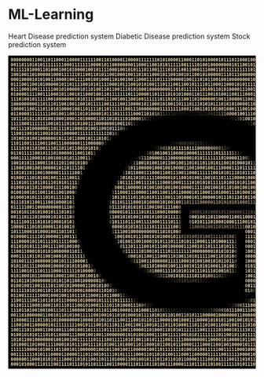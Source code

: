 # ML-Learning
Heart Disease prediction system 
Diabetic Disease prediction system
Stock prediction system

<pre id="tiresult" style="font-size: 9px; background-color: #000000; font-weight: bold; padding: 4px 5px; --fs: 9px;"><b style="color:#FAE5B6">00000000110011011000110000111111001101000011000011111110101000011000110101000010111011000100000000111011100100000000010101111</b>
<b style="color:#FAE5B6">00110110101011111111000111111100001011000000001100011001010111110011110100100000000101100101110000101000110000001011010110110</b>
<b style="color:#FAE5B6">01111101000110100010010100001001011110001001010111011001111010110011000111000110111111111101101101000101000011110101001111110</b>
<b style="color:#FAE5B6">10010011010000010001111110110011010110010001001101011000101100100101100101000001110111000000100100110110110110110011111001100</b>
<b style="color:#FAE5B6">00010000101010011000010011110010010001101001001100011110111100000100111010110010010000000010110101011111010111111010111100111</b>
<b style="color:#FAE5B6">01110011001010000010110111100101011110001011100101010011101110011001011110110001100010101111001010010110010111101100011110010</b>
<b style="color:#FAE5B6">01110001001111110010100000101101001101100111010100010000000011010111111101001101010000111001111110110010010011111111100111111</b>
<b style="color:#FAE5B6">01000011110011100010110010110001001101111111011100001101111010101000110111001010011001110001001000101100110001111000110100001</b>
<b style="color:#FAE5B6">11101001011111001000000010101111000111001001100100111111011010111001101000000100110000011001001001100011000001010010101001010</b>
<b style="color:#FAE5B6">1000000000110111011001001100101111100111100110000101100010</b><b style="color:#FBE6B6">1</b><b style="color:#FBE6B7">00</b><b style="color:#FCE7B7">1</b><b style="color:#FCE7B8">1</b><b style="color:#FDE7B8">0</b><b style="color:#FDE8B8">1110111</b><b style="color:#FDE7B8">0</b><b style="color:#FCE7B8">1</b><b style="color:#FCE7B7">0</b><b style="color:#FBE6B7">10</b><b style="color:#FBE6B6">1</b><b style="color:#FAE5B6">110101010000110010100101000001000000100000101011</b>
<b style="color:#FAE5B6">100001100111011010100001001101111011011111100111000</b><b style="color:#FBE6B7">0</b><b style="color:#FCE7B8">0</b><b style="color:#FEE8B9">0</b><b style="color:#FFEBBA">0</b><b style="color:#FFEEBD">01</b><b style="color:#FFEFBE">1</b><b style="color:#FFEDBC">1</b><b style="color:#FEE9B9">1</b><b style="color:#FBE6B7">1</b><b style="color:#F7E3B4">1</b><b style="color:#F2DEB0">1</b><b style="color:#EFDBAE">1</b><b style="color:#EDD9AC">0</b><b style="color:#ECD8AB">0011</b><b style="color:#ECD9AC">0</b><b style="color:#EFDBAD">0</b><b style="color:#F1DDAF">1</b><b style="color:#F4DFB1">1</b><b style="color:#F9E4B5">0</b><b style="color:#FBE6B7">1</b><b style="color:#FEE9B9">1</b><b style="color:#FFECBB">0</b><b style="color:#FFEFBE">10</b><b style="color:#FFEEBD">0</b><b style="color:#FFEDBC">1</b><b style="color:#FFEABA">0</b><b style="color:#FEE8B9">0</b><b style="color:#FCE7B8">0</b><b style="color:#FBE6B7">1</b><b style="color:#FAE5B6">1100100111100010111110011010000001100100</b>
<b style="color:#FAE5B6">0110000111111110010011001101010000101110111111</b><b style="color:#FBE6B6">0</b><b style="color:#FDE8B8">0</b><b style="color:#FFEABA">0</b><b style="color:#FFEEBD">1</b><b style="color:#FFEFBE">1</b><b style="color:#FFEABA">0</b><b style="color:#F3DFB1">1</b><b style="color:#E4D2A6">0</b><b style="color:#CBBC95">1</b><b style="color:#ABA07F">0</b><b style="color:#908469">1</b><b style="color:#6C6550">1</b><b style="color:#5B5443">1</b><b style="color:#4A4536">1</b><b style="color:#3E3A2E">1</b><b style="color:#363127">0</b><b style="color:#29261E">1</b><b style="color:#232019">0</b><b style="color:#1C1A14">0</b><b style="color:#1A1813">0111</b><b style="color:#1C1914">1</b><b style="color:#211E18">1</b><b style="color:#27241C">0</b><b style="color:#2E2A21">1</b><b style="color:#383429">1</b><b style="color:#3E3B2E">0</b><b style="color:#4A4536">0</b><b style="color:#595140">1</b><b style="color:#67604C">1</b><b style="color:#7F755D">1</b><b style="color:#9E9274">1</b><b style="color:#B0A684">1</b><b style="color:#D2C19A">0</b><b style="color:#E4D3A7">0</b><b style="color:#F2DEB0">0</b><b style="color:#FCE8B8">0</b><b style="color:#FFEEBD">1</b><b style="color:#FFEFBE">0</b><b style="color:#FFECBC">0</b><b style="color:#FFE9B9">1</b><b style="color:#FCE7B7">1</b><b style="color:#FBE5B6">1</b><b style="color:#FAE5B6">0001010111010101110001011001110010</b>
<b style="color:#FAE5B6">101110101101010010001000110100001101101011</b><b style="color:#FBE5B6">1</b><b style="color:#FCE7B7">0</b><b style="color:#FFEBBA">1</b><b style="color:#FFEFBE">0</b><b style="color:#FFECBC">0</b><b style="color:#EEDAAD">0</b><b style="color:#D2C199">0</b><b style="color:#A49A7B">1</b><b style="color:#706853">0</b><b style="color:#474134">1</b><b style="color:#2B2820">1</b><b style="color:#13120E">0</b><b style="color:#040403">0</b><b style="color:#000000">00100011001010010010010010</b><b style="color:#070605">1</b><b style="color:#13120E">0</b><b style="color:#2A271E">0</b><b style="color:#3F3B2F">1</b><b style="color:#5D5745">1</b><b style="color:#8E8469">0</b><b style="color:#BBAD89">1</b><b style="color:#DECCA2">0</b><b style="color:#F3DFB1">0</b><b style="color:#FFEDBC">1</b><b style="color:#FFEFBE">0</b><b style="color:#FFEBBB">1</b><b style="color:#FDE8B8">1</b><b style="color:#FBE6B6">0</b><b style="color:#FAE5B6">101011101001000011011000110111</b>
<b style="color:#FAE5B6">1111000111111100101110101010011100000001</b><b style="color:#FDE7B8">0</b><b style="color:#FFECBC">0</b><b style="color:#FFEFBE">1</b><b style="color:#F4E0B1">1</b><b style="color:#CEBE97">0</b><b style="color:#948A6E">1</b><b style="color:#4C4839">1</b><b style="color:#211F18">1</b><b style="color:#070605">1</b><b style="color:#000000">100000001001110111111101001110001111000</b><b style="color:#0F0E0B">0</b><b style="color:#2C2820">1</b><b style="color:#554F3F">1</b><b style="color:#90886C">0</b><b style="color:#CBBB95">1</b><b style="color:#ECDAAD">0</b><b style="color:#FFEDBC">0</b><b style="color:#FFEEBD">1</b><b style="color:#FCE7B8">0</b><b style="color:#FAE5B6">0110110010110011100001110011</b>
<b style="color:#FAE5B6">0011110100000011011110110001010011001</b><b style="color:#FBE6B7">0</b><b style="color:#FFEABA">1</b><b style="color:#FFEFBE">1</b><b style="color:#F2DEB1">1</b><b style="color:#BDAF8B">0</b><b style="color:#6F6953">0</b><b style="color:#2B271F">0</b><b style="color:#050504">1</b><b style="color:#000000">01000011011000011110111000100100100001011000010</b><b style="color:#040403">0</b><b style="color:#1D1C16">1</b><b style="color:#595342">0</b><b style="color:#A39778">1</b><b style="color:#EBD7AB">1</b><b style="color:#FCE7B8">0</b><b style="color:#FAE5B6">010111111010101001010001101</b>
<b style="color:#FAE5B6">11001100101100101011000001111111111</b><b style="color:#FBE6B7">1</b><b style="color:#FFEDBC">1</b><b style="color:#FFECBB">0</b><b style="color:#D2C098">1</b><b style="color:#7C735B">0</b><b style="color:#27251D">1</b><b style="color:#000000">0001001001010001101000001010110101111001100001011001001</b><b style="color:#AA9C7C">0</b><b style="color:#FFEEBE">0</b><b style="color:#FAE5B6">110100011111001110110110100</b>
<b style="color:#FAE5B6">101001010010000001011101100010111</b><b style="color:#FBE6B7">0</b><b style="color:#FFEDBC">1</b><b style="color:#FCE7B8">0</b><b style="color:#B4A684">1</b><b style="color:#4B4839">1</b><b style="color:#080806">0</b><b style="color:#000000">100011110110100101010100100000111101111001111010000000000</b><b style="color:#A99B7B">1</b><b style="color:#FFEFBE">0</b><b style="color:#FAE5B6">000110000011110001000110111</b>
<b style="color:#FAE5B6">1101100111100110011100000011100</b><b style="color:#FBE5B6">0</b><b style="color:#FFEBBB">0</b><b style="color:#FEE9B9">0</b><b style="color:#B1A280">0</b><b style="color:#3D382C">0</b><b style="color:#000000">01000111100110110110110</b><b style="color:#050403">1</b><b style="color:#14140F">0</b><b style="color:#1E1E17">0</b><b style="color:#302D24">0</b><b style="color:#423D30">0</b><b style="color:#4D4738">0</b><b style="color:#504C3C">0</b><b style="color:#4F4C3C">100</b><b style="color:#4F4A3A">1</b><b style="color:#474134">1</b><b style="color:#3B362B">0</b><b style="color:#2F2B22">1</b><b style="color:#1F1E18">1</b><b style="color:#171611">1</b><b style="color:#0D0C09">0</b><b style="color:#000000">01001101010000101011</b><b style="color:#A99B7B">1</b><b style="color:#FFEFBE">0</b><b style="color:#FAE5B6">111111011110111010110111111</b>
<b style="color:#FAE5B6">111101011010011101101101100101</b><b style="color:#FDE8B8">0</b><b style="color:#FFEEBD">1</b><b style="color:#CBBB95">0</b><b style="color:#494335">1</b><b style="color:#000000">0000011000000011101</b><b style="color:#030302">1</b><b style="color:#211F19">0</b><b style="color:#4F493A">1</b><b style="color:#776D56">0</b><b style="color:#978A6E">0</b><b style="color:#B3A683">1</b><b style="color:#CCBE97">0</b><b style="color:#E7D5A9">1</b><b style="color:#F1E0B2">0</b><b style="color:#F7E2B4">1</b><b style="color:#FDE7B8">1</b><b style="color:#FFEABA">1</b><b style="color:#FFECBC">1011</b><b style="color:#FFEBBB">1</b><b style="color:#FEE9B9">0</b><b style="color:#FAE5B6">0</b><b style="color:#F6E2B3">0</b><b style="color:#F1E0B2">0</b><b style="color:#EBD9AC">0</b><b style="color:#DAC89F">0</b><b style="color:#C2B690">0</b><b style="color:#B1A381">0</b><b style="color:#978B6F">0</b><b style="color:#7B715A">1</b><b style="color:#5E5745">1</b><b style="color:#363328">0</b><b style="color:#161410">0</b><b style="color:#000000">0101101101000</b><b style="color:#A99B7B">0</b><b style="color:#FFEFBE">1</b><b style="color:#FAE5B6">110111100011111010000101100</b>
<b style="color:#FAE5B6">01101111100101110100000110011</b><b style="color:#FFECBB">0</b><b style="color:#F4E0B2">1</b><b style="color:#7A725A">1</b><b style="color:#090907">1</b><b style="color:#000000">01000001101110110</b><b style="color:#1D1B16">1</b><b style="color:#635B48">1</b><b style="color:#9A8E71">0</b><b style="color:#CBBC95">1</b><b style="color:#F1DEB0">0</b><b style="color:#FFEBBB">0</b><b style="color:#FFEEBD">10</b><b style="color:#FFEDBC">0</b><b style="color:#FFEBBB">1</b><b style="color:#FEE8B8">1</b><b style="color:#FDE7B7">0</b><b style="color:#FCE7B7">0</b><b style="color:#FBE6B7">00</b><b style="color:#FBE6B6">10000</b><b style="color:#FBE6B7">1</b><b style="color:#FCE6B7">1</b><b style="color:#FCE7B7">1</b><b style="color:#FDE7B8">1</b><b style="color:#FDE8B8">1</b><b style="color:#FFEABA">1</b><b style="color:#FFECBB">1</b><b style="color:#FFEDBC">0</b><b style="color:#FFEEBD">11</b><b style="color:#FFEDBD">1</b><b style="color:#FBE7B8">1</b><b style="color:#E7D5A9">1</b><b style="color:#C2B28D">1</b><b style="color:#998D70">1</b><b style="color:#68604C">1</b><b style="color:#2C2920">1</b><b style="color:#040403">1</b><b style="color:#000000">11100111</b><b style="color:#A99B7B">1</b><b style="color:#FFEFBE">0</b><b style="color:#FAE5B6">011000000100011100000100101</b>
<b style="color:#FAE5B6">000111110001010010010101110</b><b style="color:#FBE5B6">0</b><b style="color:#FFEEBD">1</b><b style="color:#D1C39B">1</b><b style="color:#383429">1</b><b style="color:#000000">1111011011001101</b><b style="color:#181612">0</b><b style="color:#67604C">0</b><b style="color:#B8AA87">1</b><b style="color:#EBDAAD">1</b><b style="color:#FFEEBD">10</b><b style="color:#FFEBBB">0</b><b style="color:#FDE7B8">0</b><b style="color:#FBE6B7">0</b><b style="color:#FBE5B6">0</b><b style="color:#FAE5B6">1110000000010101111111</b><b style="color:#FBE5B6">0</b><b style="color:#FBE6B6">1</b><b style="color:#FCE6B7">0</b><b style="color:#FEE8B9">0</b><b style="color:#FFECBB">0</b><b style="color:#FFEEBD">01</b><b style="color:#F5E2B3">1</b><b style="color:#CCBD96">0</b><b style="color:#95896D">0</b><b style="color:#474134">1</b><b style="color:#0A0A07">0</b><b style="color:#000000">01011</b><b style="color:#A99B7B">1</b><b style="color:#FFEFBE">0</b><b style="color:#FAE5B6">110101100000100111010011100</b>
<b style="color:#FAE5B6">10010101110001101110110010</b><b style="color:#FBE6B6">1</b><b style="color:#FFEFBE">0</b><b style="color:#B5A986">0</b><b style="color:#181511">1</b><b style="color:#000000">000110010000100</b><b style="color:#2F2B22">1</b><b style="color:#968B6F">1</b><b style="color:#E8D5A9">1</b><b style="color:#FFEEBD">0</b><b style="color:#FFEDBC">0</b><b style="color:#FDE8B8">1</b><b style="color:#FBE6B6">0</b><b style="color:#FAE5B6">100110110010011010110110101100101</b><b style="color:#FBE5B6">0</b><b style="color:#FCE7B7">0</b><b style="color:#FFEBBA">0</b><b style="color:#FFEEBD">1</b><b style="color:#FFEBBA">0</b><b style="color:#D7C59C">1</b><b style="color:#897E64">1</b><b style="color:#28251D">1</b><b style="color:#000000">011</b><b style="color:#A99B7B">1</b><b style="color:#FFEFBE">0</b><b style="color:#FAE5B6">110001000001001111001111111</b>
<b style="color:#FAE5B6">1100010010010000010110111</b><b style="color:#FBE6B6">1</b><b style="color:#FFEEBD">0</b><b style="color:#AEA07F">1</b><b style="color:#080807">1</b><b style="color:#000000">00011110010011</b><b style="color:#23211A">0</b><b style="color:#9F9475">1</b><b style="color:#F5E0B2">0</b><b style="color:#FFEFBE">1</b><b style="color:#FEE8B9">1</b><b style="color:#FBE5B6">0</b><b style="color:#FAE5B6">0000100010010000110010001001110000111011</b><b style="color:#FBE6B7">1</b><b style="color:#FFEABA">1</b><b style="color:#FFEFBE">1</b><b style="color:#F3DFB1">1</b><b style="color:#A99B7B">0</b><b style="color:#322E24">1</b><b style="color:#000000">1</b><b style="color:#A79979">0</b><b style="color:#FFEFBE">1</b><b style="color:#FAE5B6">001010111100100010001110000</b>
<b style="color:#FAE5B6">1101011011001000001111110</b><b style="color:#FFEEBD">0</b><b style="color:#B7AA87">1</b><b style="color:#0B0A08">0</b><b style="color:#000000">1000001110010</b><b style="color:#010000">1</b><b style="color:#706651">1</b><b style="color:#EAD6AA">1</b><b style="color:#FFEFBE">0</b><b style="color:#FCE7B8">1</b><b style="color:#FAE5B6">1000111000110011100110001111110010101110101110</b><b style="color:#FDE7B8">1</b><b style="color:#FFEEBD">0</b><b style="color:#F6E1B3">0</b><b style="color:#867C62">0</b><b style="color:#B8A886">0</b><b style="color:#FFECBC">1</b><b style="color:#FAE5B6">010011110111001000010110001</b>
<b style="color:#FAE5B6">010001110101001001111100</b><b style="color:#FFEABA">1</b><b style="color:#D7C69D">1</b><b style="color:#1A1813">1</b><b style="color:#000000">1111111110010</b><b style="color:#13110D">1</b><b style="color:#A79C7C">1</b><b style="color:#FFEFBE">0</b><b style="color:#FEE9B9">1</b><b style="color:#FAE5B6">01101011111000001011001010011001011011110000100011</b><b style="color:#FDE7B8">1</b><b style="color:#FFEBBB">1</b><b style="color:#F9E4B5">1</b><b style="color:#FAE5B6">0011000100110000001010000000</b>
<b style="color:#FAE5B6">11101011101101110101011</b><b style="color:#FBE6B7">1</b><b style="color:#FDEBBB">1</b><b style="color:#524C3D">1</b><b style="color:#000000">0001000101000</b><b style="color:#15130F">1</b><b style="color:#C4B48F">1</b><b style="color:#FFF0BE">0</b><b style="color:#FBE6B7">1</b><b style="color:#FAE5B6">1111001111011100010001111010101011111010010101100111</b><b style="color:#FBE6B6">0</b><b style="color:#FBE6B7">0</b><b style="color:#FAE5B6">0110110111001110110100001111</b>
<b style="color:#FAE5B6">01000101101100001111001</b><b style="color:#FFEFBE">0</b><b style="color:#A29879">0</b><b style="color:#000000">0010010000000</b><b style="color:#0D0C09">1</b><b style="color:#B9AC89">0</b><b style="color:#FFF0BE">0</b><b style="color:#FBE5B6">0</b><b style="color:#FAE5B6">11000001010010010010010000111110010010110100100100000011100010000110011000110100111</b>
<b style="color:#FAE5B6">0100100101100110110010</b><b style="color:#FDE7B8">0</b><b style="color:#F5E1B3">0</b><b style="color:#423E31">0</b><b style="color:#000000">1111011011111</b><b style="color:#7F755C">1</b><b style="color:#FFEFBE">1</b><b style="color:#FBE6B6">1</b><b style="color:#FAE5B6">000111000011001100110110000101100011010001110100010001000110000100011110100010101101</b>
<b style="color:#FAE5B6">0100010101111010111110</b><b style="color:#FFEBBB">1</b><b style="color:#CFBE97">1</b><b style="color:#11110D">0</b><b style="color:#000000">101001110000</b><b style="color:#191712">0</b><b style="color:#DFD0A5">1</b><b style="color:#FFE9B9">0</b><b style="color:#FAE5B6">11011101101010111100111</b><b style="color:#FDE8B8">0</b><b style="color:#FFEDBC">1000101100000101110111010110110100</b><b style="color:#FDE8B8">1</b><b style="color:#FAE5B6">10011100011000110101110001</b>
<b style="color:#FAE5B6">0111010110011100100001</b><b style="color:#FFEDBC">0</b><b style="color:#B0A583">1</b><b style="color:#000000">1100100000110</b><b style="color:#6E6A54">1</b><b style="color:#FFEFBE">0</b><b style="color:#FBE6B6">1</b><b style="color:#FAE5B6">1011110001010000101001</b><b style="color:#FDE7B8">0</b><b style="color:#E5D2A7">0</b><b style="color:#B4A784">1</b><b style="color:#B5A885">10111100000110101010100011101100</b><b style="color:#B3A684">1</b><b style="color:#E6D3A8">1</b><b style="color:#FDE8B8">0</b><b style="color:#FAE5B6">0100011010010011001010001</b>
<b style="color:#FAE5B6">0111110011000000000111</b><b style="color:#FFEDBD">0</b><b style="color:#8E8267">0</b><b style="color:#000000">0111001100011</b><b style="color:#9C9577">0</b><b style="color:#FFF2C0">1</b><b style="color:#FAE5B6">1110101010111001001111</b><b style="color:#FBE5B6">0</b><b style="color:#FFECBC">0</b><b style="color:#A59878">0</b><b style="color:#000000">1001000001101111010001101000101110</b><b style="color:#AFA181">1</b><b style="color:#FFEDBD">0</b><b style="color:#FAE5B6">1010010100100110110001111</b>
<b style="color:#FAE5B6">0010101101010010111010</b><b style="color:#FFEDBD">1</b><b style="color:#837860">0</b><b style="color:#000000">001010100111</b><b style="color:#060605">0</b><b style="color:#B3A583">0</b><b style="color:#FFEDBC">0</b><b style="color:#FAE5B6">0001011111010111000100</b><b style="color:#FBE5B6">0</b><b style="color:#FFECBB">0</b><b style="color:#A69979">0</b><b style="color:#000000">001</b><b style="color:#433D30">1</b><b style="color:#6F6551">0</b><b style="color:#6B614E">001101000101100000111011</b><b style="color:#6F6651">0</b><b style="color:#464133">1</b><b style="color:#000000">000</b><b style="color:#B0A281">1</b><b style="color:#FFEDBD">0</b><b style="color:#FAE5B6">1110010000011100000000010</b>
<b style="color:#FAE5B6">0011101110100001010111</b><b style="color:#FFEEBD">0</b><b style="color:#8F8268">0</b><b style="color:#000000">1100000111100</b><b style="color:#9C9576">1</b><b style="color:#FFF1C0">1</b><b style="color:#FAE5B6">0010101001100101001011</b><b style="color:#FBE5B6">1</b><b style="color:#FFECBB">1</b><b style="color:#A69A79">1</b><b style="color:#000000">010</b><b style="color:#A49677">0</b><b style="color:#FFF6C4">0</b><b style="color:#FFEEBD">010011011000011001100011</b><b style="color:#FFF7C5">1</b><b style="color:#AA9E7D">0</b><b style="color:#000000">111</b><b style="color:#B0A281">0</b><b style="color:#FFEDBC">0</b><b style="color:#FAE5B6">1011001001011011100000001</b>
<b style="color:#FAE5B6">0111100111010101000101</b><b style="color:#FFEDBC">0</b><b style="color:#B0A583">1</b><b style="color:#000000">0010000000001</b><b style="color:#706B55">0</b><b style="color:#FFEFBF">1</b><b style="color:#FBE6B6">0</b><b style="color:#FAE5B6">111011100111100011110</b><b style="color:#FBE5B6">1</b><b style="color:#FFECBB">1</b><b style="color:#A69A79">1</b><b style="color:#000000">001</b><b style="color:#A49677">0</b><b style="color:#FFF6C4">1</b><b style="color:#FFEEBD">0101110100010001110</b><b style="color:#FDE7B8">0</b><b style="color:#FAE5B6">1</b><b style="color:#FBE6B6">01</b><b style="color:#FAE5B6">0</b><b style="color:#FFEEBD">0</b><b style="color:#A59878">1</b><b style="color:#000000">011</b><b style="color:#B0A281">1</b><b style="color:#FFEDBC">0</b><b style="color:#FAE5B6">1011101011010000011111001</b>
<b style="color:#FAE5B6">1000011101010000110100</b><b style="color:#FFEBBB">1</b><b style="color:#CFBF97">0</b><b style="color:#10100C">1</b><b style="color:#000000">000011000000</b><b style="color:#1B1813">0</b><b style="color:#E1D2A7">0</b><b style="color:#FFE9B9">0</b><b style="color:#FAE5B6">001010101111101111111</b><b style="color:#FBE5B6">0</b><b style="color:#FFECBB">0</b><b style="color:#A69979">1</b><b style="color:#000000">111</b><b style="color:#5B5443">1</b><b style="color:#938A6E">1</b><b style="color:#8E856A">000010011010010111</b><b style="color:#90866B">1</b><b style="color:#E4D1A6">0</b><b style="color:#FDE8B8">0</b><b style="color:#FAE5B6">100</b><b style="color:#FFEEBD">0</b><b style="color:#A59878">0</b><b style="color:#000000">000</b><b style="color:#B0A281">0</b><b style="color:#FFEDBC">1</b><b style="color:#FAE5B6">0010010010011010001110010</b>
<b style="color:#FAE5B6">1011100010100010011011</b><b style="color:#FDE8B8">0</b><b style="color:#F4E0B2">1</b><b style="color:#403C30">1</b><b style="color:#000000">0100110011000</b><b style="color:#82775F">1</b><b style="color:#FFEFBE">1</b><b style="color:#FBE5B6">1</b><b style="color:#FAE5B6">10010000000000110101</b><b style="color:#FBE5B6">0</b><b style="color:#FFECBC">0</b><b style="color:#A39777">0</b><b style="color:#000000">110001101101111101000111</b><b style="color:#C4B48F">0</b><b style="color:#FFEBBA">0</b><b style="color:#FAE5B6">011</b><b style="color:#FFEEBD">1</b><b style="color:#A59878">0</b><b style="color:#000000">001</b><b style="color:#B0A281">1</b><b style="color:#FFEDBC">0</b><b style="color:#FAE5B6">0000111110011100111110001</b>
<b style="color:#FAE5B6">01000011111010000011001</b><b style="color:#FFEFBE">1</b><b style="color:#A09677">1</b><b style="color:#000000">0110000000110</b><b style="color:#0E0D0A">0</b><b style="color:#BCB08B">1</b><b style="color:#FFF0BE">0</b><b style="color:#FBE5B6">0</b><b style="color:#FAE5B6">1001011100101010001</b><b style="color:#FBE5B6">0</b><b style="color:#FDE8B8">1</b><b style="color:#D6C59C">1</b><b style="color:#92886C">0</b><b style="color:#948A6E">101001010011111010</b><b style="color:#998F71">0</b><b style="color:#484335">1</b><b style="color:#000000">01</b><b style="color:#060504">0</b><b style="color:#C6B690">1</b><b style="color:#FFEABA">1</b><b style="color:#FAE5B6">110</b><b style="color:#FFEEBD">1</b><b style="color:#A59878">1</b><b style="color:#000000">110</b><b style="color:#B0A281">0</b><b style="color:#FFEDBC">1</b><b style="color:#FAE5B6">1010000110010011010000001</b>
<b style="color:#FAE5B6">11100001011011110111110</b><b style="color:#FBE6B7">0</b><b style="color:#FEEBBB">0</b><b style="color:#504B3B">0</b><b style="color:#000000">1000100110110</b><b style="color:#171511">1</b><b style="color:#C8B792">1</b><b style="color:#FFEFBE">0</b><b style="color:#FBE6B7">1</b><b style="color:#FAE5B6">00110010001010111011</b><b style="color:#FEE8B9">1</b><b style="color:#FFEFBE">0</b><b style="color:#FFEEBD">10111000111010001</b><b style="color:#FFEFBE">1</b><b style="color:#FFF6C3">1</b><b style="color:#7F745C">1</b><b style="color:#000000">10</b><b style="color:#060504">1</b><b style="color:#C6B690">0</b><b style="color:#FFEABA">0</b><b style="color:#FAE5B6">011</b><b style="color:#FFEEBD">0</b><b style="color:#A59878">1</b><b style="color:#000000">101</b><b style="color:#B0A281">0</b><b style="color:#FFEDBC">1</b><b style="color:#FAE5B6">1110101000010000001001100</b>
<b style="color:#FAE5B6">011010101111001111001001</b><b style="color:#FFEBBA">0</b><b style="color:#D5C59C">0</b><b style="color:#181712">1</b><b style="color:#000000">1111000110011</b><b style="color:#15130F">1</b><b style="color:#AA9E7E">0</b><b style="color:#FFEFBE">1</b><b style="color:#FEE8B9">1</b><b style="color:#FAE5B6">10111100101110010000011100101101111010</b><b style="color:#FBE5B6">1</b><b style="color:#FFEDBC">1</b><b style="color:#7A6F58">1</b><b style="color:#000000">00</b><b style="color:#060504">0</b><b style="color:#C6B690">0</b><b style="color:#FFEABA">0</b><b style="color:#FAE5B6">010</b><b style="color:#FFEEBD">0</b><b style="color:#A59878">0</b><b style="color:#000000">100</b><b style="color:#B0A281">1</b><b style="color:#FFEDBC">0</b><b style="color:#FAE5B6">0001101001010000010100101</b>
<b style="color:#FAE5B6">1100110001010101000000110</b><b style="color:#FFEEBD">1</b><b style="color:#B6A986">1</b><b style="color:#0B0A08">0</b><b style="color:#000000">1001001100010</b><b style="color:#010101">0</b><b style="color:#726A54">0</b><b style="color:#ECD8AC">1</b><b style="color:#FFEFBE">1</b><b style="color:#FCE7B7">1</b><b style="color:#FAE5B6">111010010111101111111100000000101010</b><b style="color:#FBE6B6">1</b><b style="color:#FFEDBC">0</b><b style="color:#7A6F58">0</b><b style="color:#000000">11</b><b style="color:#060504">1</b><b style="color:#C6B690">1</b><b style="color:#FFEABA">0</b><b style="color:#FAE5B6">011</b><b style="color:#FFEEBD">1</b><b style="color:#A59878">1</b><b style="color:#000000">001</b><b style="color:#B0A281">1</b><b style="color:#FFEDBC">0</b><b style="color:#FAE5B6">0110101011010010001011110</b>
<b style="color:#FAE5B6">0001111011011001000101111</b><b style="color:#FBE6B6">1</b><b style="color:#FFEEBD">1</b><b style="color:#AB9D7D">1</b><b style="color:#070706">0</b><b style="color:#000000">10111100001001</b><b style="color:#27241D">1</b><b style="color:#A59979">0</b><b style="color:#F6E1B3">0</b><b style="color:#FFEFBD">0</b><b style="color:#FEE8B8">1</b><b style="color:#FBE5B6">0</b><b style="color:#FAE5B6">110011100011010011010111110011010</b><b style="color:#FBE6B6">1</b><b style="color:#FFEDBC">0</b><b style="color:#7A6F58">0</b><b style="color:#000000">01</b><b style="color:#060504">1</b><b style="color:#C6B690">0</b><b style="color:#FFEABA">0</b><b style="color:#FAE5B6">000</b><b style="color:#FFEEBD">0</b><b style="color:#A59878">1</b><b style="color:#000000">010</b><b style="color:#B0A281">0</b><b style="color:#FFEDBC">0</b><b style="color:#FAE5B6">0011010110000101111101000</b>
<b style="color:#FAE5B6">10100111100000010010111100</b><b style="color:#FBE6B6">0</b><b style="color:#FFEFBE">0</b><b style="color:#B5A886">1</b><b style="color:#171511">1</b><b style="color:#000000">111000000000101</b><b style="color:#353026">0</b><b style="color:#9C9072">1</b><b style="color:#EAD7AB">1</b><b style="color:#FFEEBD">1</b><b style="color:#FFECBC">0</b><b style="color:#FDE8B8">0</b><b style="color:#FBE5B6">1</b><b style="color:#FAE5B6">100000011111000101001001010110</b><b style="color:#FBE6B6">1</b><b style="color:#FFEDBC">1</b><b style="color:#7A7058">0</b><b style="color:#000000">11</b><b style="color:#060504">1</b><b style="color:#C6B690">1</b><b style="color:#FFEABA">0</b><b style="color:#FAE5B6">000</b><b style="color:#FFEEBD">1</b><b style="color:#A59878">0</b><b style="color:#000000">011</b><b style="color:#B0A281">0</b><b style="color:#FFEDBC">0</b><b style="color:#FAE5B6">0101011100110001000100100</b>
<b style="color:#FAE5B6">010110111100000100001010101</b><b style="color:#FBE6B6">0</b><b style="color:#FFEDBD">0</b><b style="color:#D1C29A">1</b><b style="color:#393429">0</b><b style="color:#000000">0101001111111001</b><b style="color:#1B1914">0</b><b style="color:#6F6651">1</b><b style="color:#BCAD89">0</b><b style="color:#EDDCAF">0</b><b style="color:#FFEFBD">1</b><b style="color:#FFEEBD">1</b><b style="color:#FFEBBA">0</b><b style="color:#FCE7B7">1</b><b style="color:#FBE6B6">0</b><b style="color:#FAE5B6">00010011100101101010001</b><b style="color:#FBE6B6">1</b><b style="color:#FBE6B7">0</b><b style="color:#FDE8B8">1</b><b style="color:#FFEBBB">0</b><b style="color:#FFF6C3">0</b><b style="color:#7F745C">1</b><b style="color:#000000">11</b><b style="color:#060504">0</b><b style="color:#C6B690">0</b><b style="color:#FFEABA">1</b><b style="color:#FAE5B6">010</b><b style="color:#FFEEBD">0</b><b style="color:#A59878">1</b><b style="color:#000000">111</b><b style="color:#B0A281">0</b><b style="color:#FFEDBC">0</b><b style="color:#FAE5B6">0100110010110101101101111</b>
<b style="color:#FAE5B6">11110010111011110001111110100</b><b style="color:#FFECBB">0</b><b style="color:#F4E1B2">0</b><b style="color:#7A715A">0</b><b style="color:#080806">0</b><b style="color:#000000">01011000001111111</b><b style="color:#201F18">0</b><b style="color:#67604C">1</b><b style="color:#A19475">0</b><b style="color:#CEBF98">1</b><b style="color:#F4E0B2">0</b><b style="color:#FFECBC">0</b><b style="color:#FFEFBE">0</b><b style="color:#FFEEBD">1</b><b style="color:#FFECBC">1</b><b style="color:#FFEABA">1</b><b style="color:#FDE8B8">1</b><b style="color:#FCE7B7">01</b><b style="color:#FBE6B7">0</b><b style="color:#FBE6B6">101101</b><b style="color:#FBE6B7">1</b><b style="color:#FCE6B7">1</b><b style="color:#FCE7B7">0</b><b style="color:#FDE7B8">1</b><b style="color:#FEE8B9">1</b><b style="color:#FFEBBA">1</b><b style="color:#FFECBC">0</b><b style="color:#FFEEBD">100</b><b style="color:#FDE9B9">1</b><b style="color:#ECDAAD">0</b><b style="color:#C9BA94">1</b><b style="color:#A69879">1</b><b style="color:#3E382D">1</b><b style="color:#000000">00</b><b style="color:#060504">0</b><b style="color:#C6B690">1</b><b style="color:#FFEABA">0</b><b style="color:#FAE5B6">111</b><b style="color:#FFEEBD">1</b><b style="color:#A59878">0</b><b style="color:#000000">100</b><b style="color:#B0A281">1</b><b style="color:#FFEDBC">1</b><b style="color:#FAE5B6">1111110101101000001100101</b>
<b style="color:#FAE5B6">010100010110000010001100110010</b><b style="color:#FDE8B8">0</b><b style="color:#FFEEBD">1</b><b style="color:#CABB94">0</b><b style="color:#494335">0</b><b style="color:#000000">0101011010101010001</b><b style="color:#050504">0</b><b style="color:#26241C">0</b><b style="color:#544D3E">1</b><b style="color:#7C725B">0</b><b style="color:#9C8F72">1</b><b style="color:#BBAD89">1</b><b style="color:#D3C39B">0</b><b style="color:#EBD9AD">0</b><b style="color:#F2E1B3">1</b><b style="color:#F9E4B5">0</b><b style="color:#FEE9B9">1</b><b style="color:#FFECBB">0</b><b style="color:#FFECBC">11110</b><b style="color:#FEE9B9">1</b><b style="color:#FAE5B6">1</b><b style="color:#F5E1B3">0</b><b style="color:#F0DFB1">1</b><b style="color:#E6D3A8">0</b><b style="color:#CDBF98">0</b><b style="color:#BAAC89">1</b><b style="color:#9E9274">1</b><b style="color:#857A61">0</b><b style="color:#665E4B">1</b><b style="color:#3F3B2F">1</b><b style="color:#1B1A15">0</b><b style="color:#020202">1</b><b style="color:#000000">1110</b><b style="color:#060504">1</b><b style="color:#C6B690">1</b><b style="color:#FFEABA">0</b><b style="color:#FAE5B6">011</b><b style="color:#FFEEBD">0</b><b style="color:#A59878">0</b><b style="color:#000000">111</b><b style="color:#B0A281">0</b><b style="color:#FFEDBC">0</b><b style="color:#FAE5B6">1101010111110111110010101</b>
<b style="color:#FAE5B6">0110110100000001010110110010000</b><b style="color:#FBE5B6">0</b><b style="color:#FFECBB">0</b><b style="color:#FEE9B9">1</b><b style="color:#AFA17F">0</b><b style="color:#3C372C">0</b><b style="color:#000000">00100101011011101111110</b><b style="color:#090806">0</b><b style="color:#171612">0</b><b style="color:#23211B">0</b><b style="color:#373228">1</b><b style="color:#474134">0</b><b style="color:#504B3C">1</b><b style="color:#504C3C">0</b><b style="color:#514C3C">11</b><b style="color:#504C3C">00</b><b style="color:#494335">1</b><b style="color:#3B362B">1</b><b style="color:#2C2921">1</b><b style="color:#1C1B16">0</b><b style="color:#14120F">1</b><b style="color:#050504">0</b><b style="color:#000000">00101111100</b><b style="color:#060504">0</b><b style="color:#C6B690">0</b><b style="color:#FFEABA">0</b><b style="color:#FAE5B6">0</b><b style="color:#FBE5B6">0</b><b style="color:#FCE7B7">1</b><b style="color:#FFF4C2">1</b><b style="color:#AB9E7D">1</b><b style="color:#000000">110</b><b style="color:#B0A281">0</b><b style="color:#FFEDBC">1</b><b style="color:#FAE5B6">0100011001011000101001011</b>
<b style="color:#FAE5B6">010010011001111011001010000011001</b><b style="color:#FBE6B7">0</b><b style="color:#FFEDBC">1</b><b style="color:#FCE6B7">0</b><b style="color:#B4A583">0</b><b style="color:#4B4638">0</b><b style="color:#080706">0</b><b style="color:#000000">101100101110000000111110110001011000000011101111</b><b style="color:#060504">1</b><b style="color:#C8B791">0</b><b style="color:#FFEFBE">0</b><b style="color:#FFEEBD">1</b><b style="color:#FFEDBC">1</b><b style="color:#F5E0B2">1</b><b style="color:#CDBE96">0</b><b style="color:#585140">1</b><b style="color:#000000">011</b><b style="color:#B0A181">0</b><b style="color:#FFEDBD">1</b><b style="color:#FAE5B6">1111111100000100101110111</b>
<b style="color:#FAE5B6">01111101010011011011010100010000011</b><b style="color:#FCE6B7">0</b><b style="color:#FFEDBC">1</b><b style="color:#FFEBBB">0</b><b style="color:#D1BF98">1</b><b style="color:#7C725B">0</b><b style="color:#25221B">1</b><b style="color:#000000">1111000000110100000100110010100100100001001011</b><b style="color:#070605">0</b><b style="color:#BFAF8B">0</b><b style="color:#DCCDA3">1</b><b style="color:#9E9475">0</b><b style="color:#5C5543">0</b><b style="color:#27241C">1</b><b style="color:#000000">01</b><b style="color:#080706">0</b><b style="color:#363429">0</b><b style="color:#8D8267">0</b><b style="color:#E8D5A9">1</b><b style="color:#FDE8B8">0</b><b style="color:#FAE5B6">1000000011100100001011001</b>
<b style="color:#FAE5B6">0110011111100010001001101110110001101</b><b style="color:#FBE6B7">1</b><b style="color:#FFEABA">0</b><b style="color:#FFF0BF">0</b><b style="color:#F1DDB0">0</b><b style="color:#BAAC89">1</b><b style="color:#6E6852">1</b><b style="color:#29251E">1</b><b style="color:#050403">1</b><b style="color:#000000">1101100010010010000001010010111010000000100</b><b style="color:#191712">0</b><b style="color:#030302">1</b><b style="color:#000000">00</b><b style="color:#15130F">1</b><b style="color:#494637">1</b><b style="color:#9B8E71">0</b><b style="color:#D4C29A">0</b><b style="color:#F9E6B7">0</b><b style="color:#FFEFBE">0</b><b style="color:#FDE7B8">0</b><b style="color:#FAE5B6">01111000101000101100110101</b>
<b style="color:#FAE5B6">1100111100110110101110000101000010111110</b><b style="color:#FDE7B8">1</b><b style="color:#FFECBC">1</b><b style="color:#FFEFBE">1</b><b style="color:#F3DEB0">1</b><b style="color:#CDBE97">1</b><b style="color:#93886C">1</b><b style="color:#4B4738">1</b><b style="color:#211F18">1</b><b style="color:#070605">1</b><b style="color:#000000">10011011110001100000110010100110010011</b><b style="color:#0C0B09">0</b><b style="color:#232019">0</b><b style="color:#4A4638">1</b><b style="color:#8E8368">0</b><b style="color:#C3B48F">1</b><b style="color:#EAD6AA">0</b><b style="color:#FFECBB">1</b><b style="color:#FFEEBD">0</b><b style="color:#FFEABA">0</b><b style="color:#FCE6B7">1</b><b style="color:#FAE5B6">1010011100000010011010001111</b>
<b style="color:#FAE5B6">011011110001000110111011100101000111101101</b><b style="color:#FBE5B6">0</b><b style="color:#FCE7B8">0</b><b style="color:#FFEBBA">0</b><b style="color:#FFEFBE">1</b><b style="color:#FFECBC">1</b><b style="color:#EEDAAD">1</b><b style="color:#D2C199">0</b><b style="color:#A49A7A">0</b><b style="color:#6F6752">0</b><b style="color:#454033">1</b><b style="color:#28261E">0</b><b style="color:#13110E">1</b><b style="color:#040403">1</b><b style="color:#000000">0010100110001110110110111</b><b style="color:#040403">0</b><b style="color:#100F0C">1</b><b style="color:#24211A">1</b><b style="color:#3C372B">1</b><b style="color:#595342">0</b><b style="color:#867D64">0</b><b style="color:#B5A986">0</b><b style="color:#D9C89F">1</b><b style="color:#F1DCAF">1</b><b style="color:#FFECBC">1</b><b style="color:#FFEFBE">0</b><b style="color:#FFEBBB">0</b><b style="color:#FDE8B8">0</b><b style="color:#FBE6B6">1</b><b style="color:#FAE5B6">0011000001011000011010101111000</b>
<b style="color:#FAE5B6">1110110100100100111011100000100101101100100001</b><b style="color:#FBE6B6">1</b><b style="color:#FDE8B8">0</b><b style="color:#FFEABA">1</b><b style="color:#FFEEBD">0</b><b style="color:#FFEFBE">0</b><b style="color:#FEE9B9">0</b><b style="color:#F1DEB0">1</b><b style="color:#E3D1A6">1</b><b style="color:#CBBC95">0</b><b style="color:#AA9F7E">1</b><b style="color:#8E8267">0</b><b style="color:#6C6550">1</b><b style="color:#5B5443">1</b><b style="color:#4A4536">1</b><b style="color:#3E3A2E">1</b><b style="color:#363127">0</b><b style="color:#29261E">1</b><b style="color:#232019">0</b><b style="color:#1C1A14">1</b><b style="color:#1A1813">0000</b><b style="color:#1D1B15">0</b><b style="color:#23201A">1</b><b style="color:#2A271F">1</b><b style="color:#322E24">0</b><b style="color:#3C372C">1</b><b style="color:#454033">1</b><b style="color:#534C3D">1</b><b style="color:#615A48">0</b><b style="color:#726B55">0</b><b style="color:#94886C">0</b><b style="color:#ACA280">0</b><b style="color:#CABA94">1</b><b style="color:#E1D0A5">0</b><b style="color:#EEDAAD">1</b><b style="color:#FAE5B6">1</b><b style="color:#FFEEBD">1</b><b style="color:#FFEFBE">0</b><b style="color:#FFEDBC">0</b><b style="color:#FFE9B9">1</b><b style="color:#FDE7B8">1</b><b style="color:#FBE6B6">1</b><b style="color:#FAE5B6">00110110001000101000110000000000010</b>
<b style="color:#FAE5B6">001101000000110010110101001111100100101101010001011</b><b style="color:#FBE6B7">1</b><b style="color:#FCE7B8">1</b><b style="color:#FEE9B9">0</b><b style="color:#FFEBBA">1</b><b style="color:#FFEEBD">01</b><b style="color:#FFEFBE">0</b><b style="color:#FFEDBC">1</b><b style="color:#FEE9B9">1</b><b style="color:#FBE6B7">0</b><b style="color:#F7E3B4">1</b><b style="color:#F2DEB0">0</b><b style="color:#EFDBAE">0</b><b style="color:#EDD9AC">1</b><b style="color:#ECD8AB">1010</b><b style="color:#EDD9AC">1</b><b style="color:#EFDBAE">1</b><b style="color:#F2DEB0">1</b><b style="color:#F6E1B3">0</b><b style="color:#FAE5B6">0</b><b style="color:#FCE8B8">0</b><b style="color:#FFEBBA">0</b><b style="color:#FFEFBD">0</b><b style="color:#FFF0BE">1</b><b style="color:#FFEEBD">00</b><b style="color:#FFEBBB">0</b><b style="color:#FEE9B9">0</b><b style="color:#FDE8B8">0</b><b style="color:#FBE6B7">0</b><b style="color:#FBE5B6">0</b><b style="color:#FAE5B6">1100000001001100101110011110111010111000</b>
<b style="color:#FAE5B6">1100001111011011010000000010000101011011100111001011011100</b><b style="color:#FBE6B6">0</b><b style="color:#FBE6B7">01</b><b style="color:#FCE7B7">0</b><b style="color:#FCE7B8">0</b><b style="color:#FDE7B8">1</b><b style="color:#FDE8B8">000111</b><b style="color:#FDE7B8">0</b><b style="color:#FCE7B8">0</b><b style="color:#FCE7B7">0</b><b style="color:#FCE6B7">0</b><b style="color:#FBE6B7">1</b><b style="color:#FBE6B6">0</b><b style="color:#FAE5B6">1010110010010101011110000111110010100111110111000</b>
<b style="color:#FAE5B6">11001001100000101111111110010111001011101110011001100101110110100011101110100110001001111010101011011001111000011110011011111</b>
<b style="color:#FAE5B6">10011101100011001001110010011011111011111100110000110100011010101111111001111101000101111011111011111010100011110000101110010</b>
<b style="color:#FAE5B6">01001010101110101100001110001001001100000001010100100011100111110010101111111101100101101111101101001100000010011101010000100</b>
<b style="color:#FAE5B6">10101100100000001001001001111110111100111110101001101011110011111000000001100001010000101100000100101101001101110000011010011</b>
<b style="color:#FAE5B6">10100011010001111000101011100111101010011010001101100010110010110000111100011001001000010111111000001100001101001100011011000</b>
<b style="color:#FAE5B6">11111100001010011011001011000000100101100100110000010011011111110100101001111100111110001000011101011001011101100011001111001</b>
<b style="color:#FAE5B6">00111111101011100001100001110110010111101011111000110110101001110001100000111110011111000010001000011100000010111010101101000</b>
<b style="color:#FAE5B6">00000011000101010111000110101100110111010001100100101110110110101100001111001011110011101011001110101001011001001001111010100</b>
<b style="color:#FAE5B6">00010100011101110011110111010110111100110000111011101101001110000111011101101001111110101110110001100110100011000010110011001</b>
</pre>
